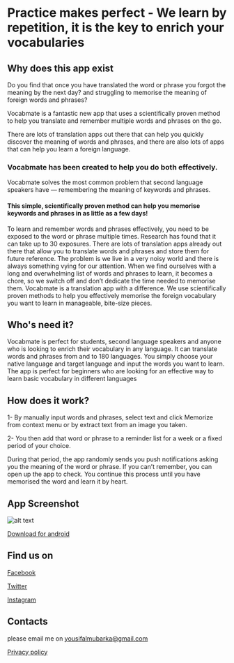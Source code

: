 # Practice makes perfect - We learn by repetition, it is the key to enrich your vocabularies

## Why does this app exist

Do you find that once you have translated the word or phrase you forgot the meaning by the next day? and struggling to memorise the meaning of foreign words and phrases?

Vocabmate is a fantastic new app that uses a scientifically proven method to help you translate and remember multiple words and phrases on the go.

There are lots of translation apps out there that can help you quickly discover the meaning of words and phrases, and there are also lots of apps that can help you learn a foreign language.

### Vocabmate has been created to help you do both effectively.

Vocabmate solves the most common problem that second language speakers have — remembering the meaning of keywords and phrases.



#### This simple, scientifically proven method can help you memorise keywords and phrases in as little as a few days!

To learn and remember words and phrases effectively, you need to be exposed to the word or phrase multiple times. Research has found that it can take up to 30 exposures. There are lots of translation apps already out there that allow you to translate words and phrases and store them for future reference. The problem is we live in a very noisy world and there is always something vying for our attention. When we find ourselves with a long and overwhelming list of words and phrases to learn, it becomes a chore, so we switch off and don’t dedicate the time needed to memorise them. Vocabmate is a translation app with a difference. We use scientifically proven methods to help you effectively memorise the foreign vocabulary you want to learn in manageable, bite-size pieces.

## Who's need it?

Vocabmate is perfect for students, second language speakers and anyone who is looking to enrich their vocabulary in any language. It can translate words and phrases from and to 180 languages. You simply choose your native language and target language and input the words you want to learn. The app is perfect for beginners who are looking for an effective way to learn basic vocabulary in different languages

## How does it work?

1- By manually input words and phrases, select text and click Memorize from context menu or by extract text from an image you taken. 

2- You then add that word or phrase to a reminder list for a week or a fixed period of your choice. 

During that period, the app randomly sends you push notifications asking you the meaning of the word or phrase. If you can’t remember, you can open up the app to check. 
You continue this process until you have memorised the word and learn it by heart. 

## App Screenshot
![alt text](https://josif88.github.io/VocabMate/001.png)

[Download for android](https://play.google.com/store/apps/details?id=mubareka.com.wordsmemorization&hl=en)

## Find us on
[Facebook](https://www.facebook.com/vocabmate/)

[Twitter](https://twitter.com/vocabmate)

[Instagram](https://www.instagram.com/vocabmate/)

## Contacts

please email me on yousifalmubarka@gmail.com

[Privacy policy](http://mubareka.info/privacy_policy.html)
